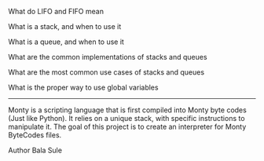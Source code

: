 What do LIFO and FIFO mean

What is a stack, and when to use it

What is a queue, and when to use it

What are the common implementations of stacks and queues

What are the most common use cases of stacks and queues

What is the proper way to use global variables

-------------------------------------------------------------------
Monty is a scripting language that is first compiled into Monty byte codes (Just like Python). It relies on a unique stack, with specific instructions to manipulate it. The goal of this project is to create an interpreter for Monty ByteCodes files.

Author
Bala Sule



